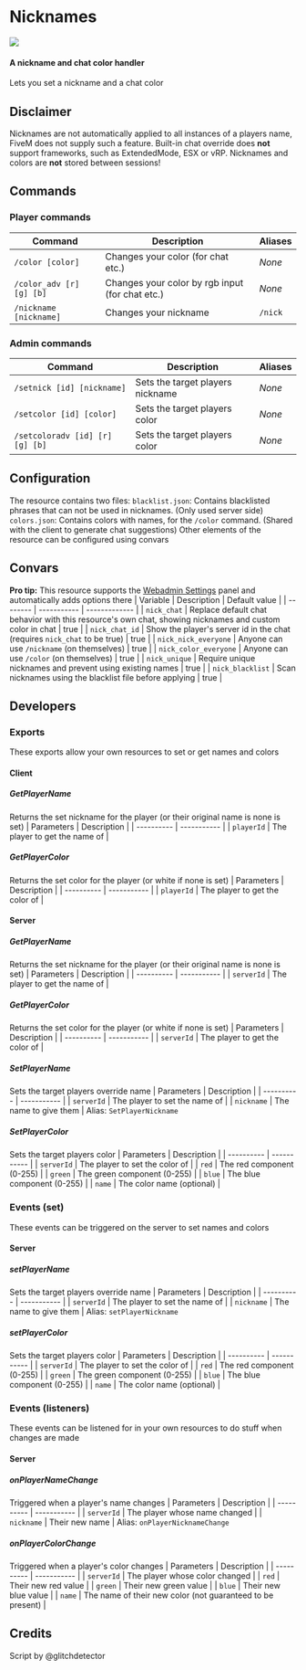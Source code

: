 # Nicknames

![](https://i.imgur.com/esjKaWO.png)

#### A nickname and chat color handler

Lets you set a nickname and a chat color

## Disclaimer
Nicknames are not automatically applied to all instances of a players name, FiveM does not supply such a feature.
Built-in chat override does **not** support frameworks, such as ExtendedMode, ESX or vRP.
Nicknames and colors are **not** stored between sessions!

## Commands
### Player commands
| Command | Description | Aliases |
| ------- | ----------- | ------- |
| `/color [color]` | Changes your color (for chat etc.) | _None_ |
| `/color_adv [r] [g] [b]` | Changes your color by rgb input (for chat etc.) | _None_ |
| `/nickname [nickname]` | Changes your nickname | `/nick` |

### Admin commands
| Command | Description | Aliases |
| ------- | ----------- | ------- |
| `/setnick [id] [nickname]` | Sets the target players nickname | _None_ |
| `/setcolor [id] [color]` | Sets the target players color | _None_ |
| `/setcoloradv [id] [r] [g] [b]` | Sets the target players color | _None_ |

## Configuration
The resource contains two files:
`blacklist.json`: Contains blacklisted phrases that can not be used in nicknames. (Only used server side)
`colors.json`: Contains colors with names, for the `/color` command. (Shared with the client to generate chat suggestions)
Other elements of the resource can be configured using convars

## Convars
**Pro tip:** This resource supports the [Webadmin Settings](https://forum.cfx.re/t/release-webadmin-settings-menu/869717) panel and automatically adds options there
| Variable | Description | Default value |
| -------- | ----------- | ------------- |
| `nick_chat` | Replace default chat behavior with this resource's own chat, showing nicknames and custom color in chat | true |
| `nick_chat_id` | Show the player's server id in the chat (requires `nick_chat` to be true) | true |
| `nick_nick_everyone` | Anyone can use `/nickname` (on themselves) | true |
| `nick_color_everyone` | Anyone can use `/color` (on themselves) | true |
| `nick_unique` | Require unique nicknames and prevent using existing names | true |
| `nick_blacklist` | Scan nicknames using the blacklist file before applying | true |

## Developers
### Exports
These exports allow your own resources to set or get names and colors
#### Client
##### GetPlayerName
Returns the set nickname for the player (or their original name is none is set)
| Parameters | Description |
| ---------- | ----------- |
| `playerId` | The player to get the name of |
##### GetPlayerColor
Returns the set color for the player (or white if none is set)
| Parameters | Description |
| ---------- | ----------- |
| `playerId` | The player to get the color of |
#### Server
##### GetPlayerName
Returns the set nickname for the player (or their original name is none is set)
| Parameters | Description |
| ---------- | ----------- |
| `serverId` | The player to get the name of |
##### GetPlayerColor
Returns the set color for the player (or white if none is set)
| Parameters | Description |
| ---------- | ----------- |
| `serverId` | The player to get the color of |
##### SetPlayerName
Sets the target players override name
| Parameters | Description |
| ---------- | ----------- |
| `serverId` | The player to set the name of |
| `nickname` | The name to give them |
Alias: `SetPlayerNickname`
##### SetPlayerColor
Sets the target players color
| Parameters | Description |
| ---------- | ----------- |
| `serverId` | The player to set the color of |
| `red` | The red component (0-255) |
| `green` | The green component (0-255) |
| `blue` | The blue component (0-255) |
| `name` | The color name (optional) |
### Events (set)
These events can be triggered on the server to set names and colors
#### Server
##### setPlayerName
Sets the target players override name
| Parameters | Description |
| ---------- | ----------- |
| `serverId` | The player to set the name of |
| `nickname` | The name to give them |
Alias: `setPlayerNickname`
##### setPlayerColor
Sets the target players color
| Parameters | Description |
| ---------- | ----------- |
| `serverId` | The player to set the color of |
| `red` | The red component (0-255) |
| `green` | The green component (0-255) |
| `blue` | The blue component (0-255) |
| `name` | The color name (optional) |
### Events (listeners)
These events can be listened for in your own resources to do stuff when changes are made
#### Server
##### onPlayerNameChange
Triggered when a player's name changes
| Parameters | Description |
| ---------- | ----------- |
| `serverId` | The player whose name changed |
| `nickname` | Their new name |
Alias: `onPlayerNicknameChange`
##### onPlayerColorChange
Triggered when a player's color changes
| Parameters | Description |
| ---------- | ----------- |
| `serverId` | The player whose color changed |
| `red` | Their new red value |
| `green` | Their new green value |
| `blue` | Their new blue value |
| `name` | The name of their new color (not guaranteed to be present) |

## Credits
Script by @glitchdetector